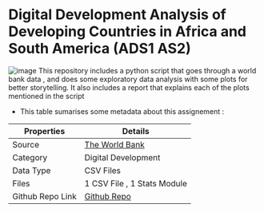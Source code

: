 # Digital Development Analysis of Developing Countries in Africa and South America (ADS1 AS2)
![image](https://github.com/stardustyangel/ADS1-Assignement2/assets/89689459/33e7fe49-0364-4a21-81f6-863ee6ec3850)
This repository includes a python script that goes through a world bank data , and does some exploratory data analysis with some plots for better storytelling. It also includes a report that explains each of the plots mentioned in the script 
- This table sumarises some metadata about this assignement : 
<div align="center">
  
| Properties | Details                                                                                                                                                                                                                                                                                                                                                    |
| ---------- | ---------------------------------------------------------------------------------------------------------------------------------------------------------------------------------------------------------------------------------------------------------------------------------------------------------------------------------------------------------- |
| Source     | [The World Bank](https://datacatalog.worldbank.org/search?q=&sort=last_updated_date%20desc)                                                                                                                                                                                                                                                    
| Category       | Digital Development                                                                                                                                                                                                                                                                                                                                    |
| Data Type  | CSV Files                                                                                                                                                                                                                                                                                                                                       |
| Files      | 1 CSV File , 1 Stats Module                                                                                                                                                                                                                                                                                                                                               |
| Github Repo Link           |   [Github Repo](https://github.com/stardustyangel/ADS1-Assignement2.git)  

</div>
